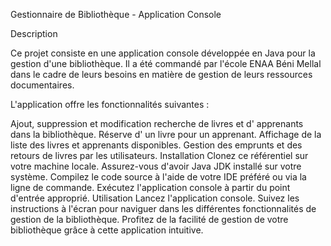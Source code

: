 Gestionnaire de Bibliothèque - Application Console

Description

Ce projet consiste en une application console développée en Java pour la gestion d'une bibliothèque. Il a été commandé par l'école ENAA Béni Mellal dans le cadre de leurs besoins en matière de gestion de leurs ressources documentaires.

L'application offre les fonctionnalités suivantes :

Ajout, suppression et modification recherche de livres et d' apprenants dans la bibliothèque.
Réserve d' un livre pour un apprenant.
Affichage de la liste des livres et apprenants disponibles.
Gestion des emprunts et des retours de livres par les utilisateurs.
Installation
Clonez ce référentiel sur votre machine locale.
Assurez-vous d'avoir Java JDK installé sur votre système.
Compilez le code source à l'aide de votre IDE préféré ou via la ligne de commande.
Exécutez l'application console à partir du point d'entrée approprié.
Utilisation
Lancez l'application console.
Suivez les instructions à l'écran pour naviguer dans les différentes fonctionnalités de gestion de la bibliothèque.
Profitez de la facilité de gestion de votre bibliothèque grâce à cette application intuitive.